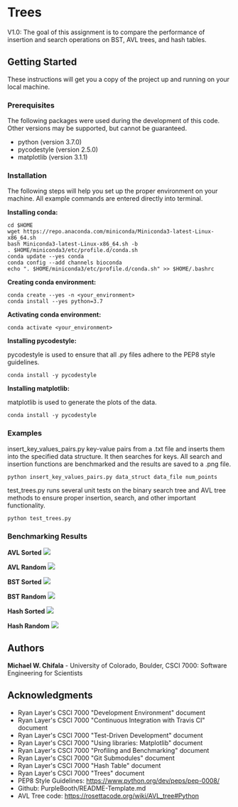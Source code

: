 # Trees
V1.0: The goal of this assignment is to compare the performance of insertion and search operations on BST, AVL trees, and hash tables.

## Getting Started

These instructions will get you a copy of the project up and running on your local machine.

### Prerequisites

The following packages were used during the development of this code. Other versions may be supported, but cannot be guaranteed.

- python (version 3.7.0)
- pycodestyle (version 2.5.0)
- matplotlib (version 3.1.1)

### Installation

The following steps will help you set up the proper environment on your machine. All example commands are entered directly into terminal.

**Installing conda:**

```
cd $HOME
wget https://repo.anaconda.com/miniconda/Miniconda3-latest-Linux-x86_64.sh
bash Miniconda3-latest-Linux-x86_64.sh -b
. $HOME/miniconda3/etc/profile.d/conda.sh
conda update --yes conda
conda config --add channels bioconda
echo ". $HOME/miniconda3/etc/profile.d/conda.sh" >> $HOME/.bashrc
```

**Creating conda environment:**

```
conda create --yes -n <your_environment>
conda install --yes python=3.7
```

**Activating conda environment:**

```
conda activate <your_environment>
```

**Installing pycodestyle:**

pycodestyle is used to ensure that all .py files adhere to the PEP8 style guidelines.

```
conda install -y pycodestyle
```

**Installing matplotlib:**

matplotlib is used to generate the plots of the data.

```
conda install -y pycodestyle
```

### Examples

insert_key_values_pairs.py key-value pairs from a .txt file and inserts them into the specified data structure. It then searches for keys. All search and insertion functions are benchmarked and the results are saved to a .png file.

```
python insert_key_values_pairs.py data_struct data_file num_points
```

test_trees.py runs several unit tests on the binary search tree and AVL tree methods to ensure proper insertion, search, and other important functionality.

```
python test_trees.py
```

### Benchmarking Results
**AVL Sorted**
![](avl_sorted.png)

**AVL Random**
![](avl.png)

**BST Sorted**
![](bst_sorted.png)

**BST Random**
![](bst.png)

**Hash Sorted**
![](hash_sorted.png)

**Hash Random**
![](hash.png)

## Authors

**Michael W. Chifala** - University of Colorado, Boulder, CSCI 7000: Software Engineering for Scientists


## Acknowledgments

* Ryan Layer's CSCI 7000 "Development Environment" document
* Ryan Layer's CSCI 7000 "Continuous Integration with Travis CI" document
* Ryan Layer's CSCI 7000 "Test-Driven Development" document
* Ryan Layer's CSCI 7000 "Using libraries: Matplotlib" document
* Ryan Layer's CSCI 7000 "Profiling and Benchmarking" document
* Ryan Layer's CSCI 7000 "Git Submodules" document
* Ryan Layer's CSCI 7000 "Hash Table" document
* Ryan Layer's CSCI 7000 "Trees" document
* PEP8 Style Guidelines: https://www.python.org/dev/peps/pep-0008/
* Github: PurpleBooth/README-Template.md
* AVL Tree code: https://rosettacode.org/wiki/AVL_tree#Python
